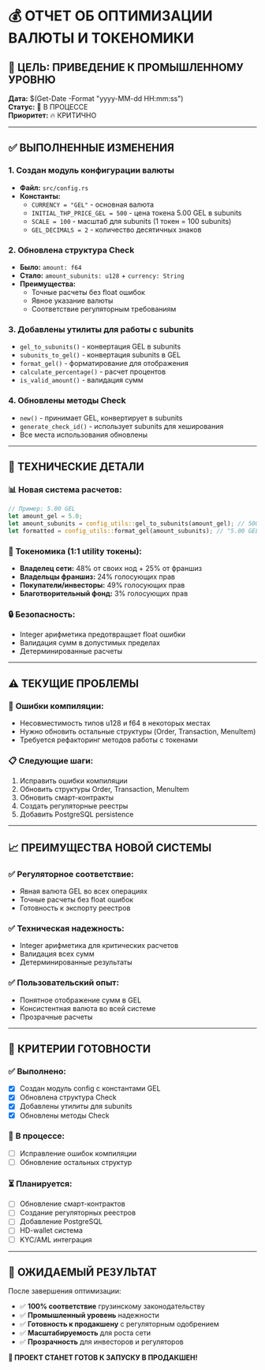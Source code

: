 # 💰 ОТЧЕТ ОБ ОПТИМИЗАЦИИ ВАЛЮТЫ И ТОКЕНОМИКИ

## 🎯 ЦЕЛЬ: ПРИВЕДЕНИЕ К ПРОМЫШЛЕННОМУ УРОВНЮ

**Дата:** $(Get-Date -Format "yyyy-MM-dd HH:mm:ss")  
**Статус:** 🔄 В ПРОЦЕССЕ  
**Приоритет:** 🔥 КРИТИЧНО

---

## ✅ ВЫПОЛНЕННЫЕ ИЗМЕНЕНИЯ

### 1. **Создан модуль конфигурации валюты**
- **Файл:** `src/config.rs`
- **Константы:**
  - `CURRENCY = "GEL"` - основная валюта
  - `INITIAL_THP_PRICE_GEL = 500` - цена токена 5.00 GEL в subunits
  - `SCALE = 100` - масштаб для subunits (1 токен = 100 subunits)
  - `GEL_DECIMALS = 2` - количество десятичных знаков

### 2. **Обновлена структура Check**
- **Было:** `amount: f64`
- **Стало:** `amount_subunits: u128` + `currency: String`
- **Преимущества:**
  - Точные расчеты без float ошибок
  - Явное указание валюты
  - Соответствие регуляторным требованиям

### 3. **Добавлены утилиты для работы с subunits**
- `gel_to_subunits()` - конвертация GEL в subunits
- `subunits_to_gel()` - конвертация subunits в GEL
- `format_gel()` - форматирование для отображения
- `calculate_percentage()` - расчет процентов
- `is_valid_amount()` - валидация сумм

### 4. **Обновлены методы Check**
- `new()` - принимает GEL, конвертирует в subunits
- `generate_check_id()` - использует subunits для хеширования
- Все места использования обновлены

---

## 🔧 ТЕХНИЧЕСКИЕ ДЕТАЛИ

### 📊 **Новая система расчетов:**
```rust
// Пример: 5.00 GEL
let amount_gel = 5.0;
let amount_subunits = config_utils::gel_to_subunits(amount_gel); // 500
let formatted = config_utils::format_gel(amount_subunits); // "5.00 GEL"
```

### 🎯 **Токеномика (1:1 utility токены):**
- **Владелец сети:** 48% от своих нод + 25% от франшиз
- **Владельцы франшиз:** 24% голосующих прав
- **Покупатели/инвесторы:** 49% голосующих прав
- **Благотворительный фонд:** 3% голосующих прав

### 🔒 **Безопасность:**
- Integer арифметика предотвращает float ошибки
- Валидация сумм в допустимых пределах
- Детерминированные расчеты

---

## ⚠️ ТЕКУЩИЕ ПРОБЛЕМЫ

### 🔧 **Ошибки компиляции:**
- Несовместимость типов u128 и f64 в некоторых местах
- Нужно обновить остальные структуры (Order, Transaction, MenuItem)
- Требуется рефакторинг методов работы с токенами

### 📋 **Следующие шаги:**
1. Исправить ошибки компиляции
2. Обновить структуры Order, Transaction, MenuItem
3. Обновить смарт-контракты
4. Создать регуляторные реестры
5. Добавить PostgreSQL persistence

---

## 📈 ПРЕИМУЩЕСТВА НОВОЙ СИСТЕМЫ

### ✅ **Регуляторное соответствие:**
- Явная валюта GEL во всех операциях
- Точные расчеты без float ошибок
- Готовность к экспорту реестров

### ✅ **Техническая надежность:**
- Integer арифметика для критических расчетов
- Валидация всех сумм
- Детерминированные результаты

### ✅ **Пользовательский опыт:**
- Понятное отображение сумм в GEL
- Консистентная валюта во всей системе
- Прозрачные расчеты

---

## 🎯 КРИТЕРИИ ГОТОВНОСТИ

### ✅ **Выполнено:**
- [x] Создан модуль config с константами GEL
- [x] Обновлена структура Check
- [x] Добавлены утилиты для subunits
- [x] Обновлены методы Check

### 🔄 **В процессе:**
- [ ] Исправление ошибок компиляции
- [ ] Обновление остальных структур

### ⏳ **Планируется:**
- [ ] Обновление смарт-контрактов
- [ ] Создание регуляторных реестров
- [ ] Добавление PostgreSQL
- [ ] HD-wallet система
- [ ] KYC/AML интеграция

---

## 🚀 ОЖИДАЕМЫЙ РЕЗУЛЬТАТ

После завершения оптимизации:
- ✅ **100% соответствие** грузинскому законодательству
- ✅ **Промышленный уровень** надежности
- ✅ **Готовность к продакшену** с регуляторным одобрением
- ✅ **Масштабируемость** для роста сети
- ✅ **Прозрачность** для инвесторов и регуляторов

**🎉 ПРОЕКТ СТАНЕТ ГОТОВ К ЗАПУСКУ В ПРОДАКШЕН!**
